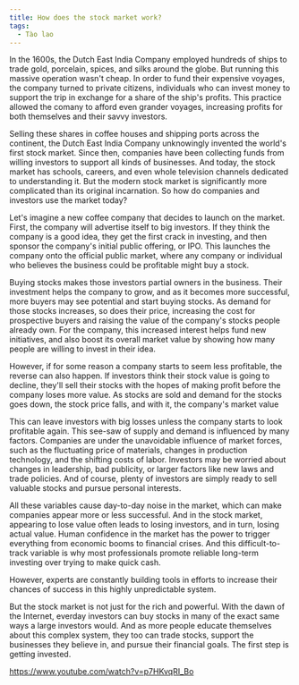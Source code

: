 ```yaml
---
title: How does the stock market work?
tags:
  - Tào lao
---
```


In the 1600s, the Dutch East India Company employed hundreds of ships to trade gold, porcelain, spices, and silks around the globe. But running this massive operation wasn't cheap. In order to fund their expensive voyages, the company turned to private citizens, individuals who can invest money to support the trip in exchange for a share of the ship's profits. This practice allowed the comany to afford even grander voyages, increasing profits for both themselves and their savvy investors.

Selling these shares in coffee houses and shipping ports across the continent, the Dutch East India Company unknowingly invented the world's first stock market. Since then, companies have been collecting funds from willing investors to support all kinds of businesses. And today, the stock market has schools, careers, and even whole television channels dedicated to understanding it. But the modern stock market is significantly more complicated than its original incarnation. So how do companies and investors use the market today?

Let's imagine a new coffee company that decides to launch on the market. First, the company will advertise itself to big investors. If they think the company is a good idea, they get the first crack in investing, and then sponsor the company's initial public offering, or IPO. This launches the company onto the official public market, where any company or individual who believes the business could be profitable might buy a stock.

Buying stocks makes those investors partial owners in the business. Their investment helps the company to grow, and as it becomes more successful, more buyers may see potential and start buying stocks. As demand for those stocks increases, so does their price, increasing the cost for prospective buyers and raising the value of the company's stocks people already own. For the company, this increased interest helps fund new initiatives, and also boost its overall market value by showing how many people are willing to invest in their idea.

However, if for some reason a company starts to seem less profitable, the reverse can also happen. If investors think their stock value is going to decline, they'll sell their stocks with the hopes of making profit before the company loses more value. As stocks are sold and demand for the stocks goes down, the stock price falls, and with it, the company's market value

This can leave investors with big losses unless the company starts to look profitable again. This see-saw of supply and demand is influenced by many factors. Companies are under the unavoidable influence of market forces, such as the fluctuating price of materials, changes in production technology, and the shifting costs of labor. Investors may be worried about changes in leadership, bad publicity, or larger factors like new laws and trade policies. And of course, plenty of investors are simply ready to sell valuable stocks and pursue personal interests.

All these variables cause day-to-day noise in the market, which can make companies appear more or less successful. And in the stock market, appearing to lose value often leads to losing investors, and in turn, losing actual value. Human confidence in the market has the power to trigger everything from economic booms to financial crises. And this difficult-to-track variable is why most professionals promote reliable long-term investing over trying to make quick cash.

However, experts are constantly building tools in efforts to increase their chances of success in this highly unpredictable system.

But the stock market is not just for the rich and powerful. With the dawn of the Internet, everday investors can buy stocks in many of the exact same ways a large investors would. And as more people educate themselves about this complex system, they too can trade stocks, support the businesses they believe in, and pursue their financial goals. The first step is getting invested.

https://www.youtube.com/watch?v=p7HKvqRI_Bo
